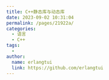 ```yaml
---
title: C++静态库与动态库
date: 2023-09-02 10:31:04
permalink: /pages/21922a/
categories:
  - 语言
  - C++
tags:
  - 
author: 
  name: erlangtui
  link: https://github.com/erlangtui
---
```

